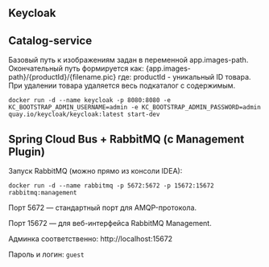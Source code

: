 ## Keycloak

## Catalog-service
Базовый путь к изображениям задан в переменной app.images-path. Окончательный путь формируется как:
{app.images-path}/{productId}/{filename.pic}
где: productId - уникальный ID товара.
При удалении товара удаляется весь подкаталог с содержимым.



```shell
docker run -d --name keycloak -p 8080:8080 -e KC_BOOTSTRAP_ADMIN_USERNAME=admin -e KC_BOOTSTRAP_ADMIN_PASSWORD=admin quay.io/keycloak/keycloak:latest start-dev
```


## Spring Cloud Bus + RabbitMQ (с Management Plugin)

Запуск RabbitMQ (можно прямо из консоли IDEA):

```shell
docker run -d --name rabbitmq -p 5672:5672 -p 15672:15672 rabbitmq:management
```
Порт 5672 — стандартный порт для AMQP-протокола.

Порт 15672 — для веб-интерфейса RabbitMQ Management.

Админка соответственно: http://localhost:15672

Пароль и логин: `guest`
